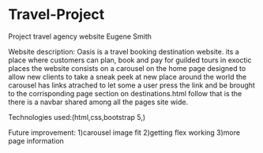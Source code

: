 # Travel-Project
Project travel agency website
Eugene Smith

Website description: Oasis is a travel booking destination website. its a place where customers can plan, book and pay for guilded tours in exoctic places the website consists on a carousel on the home page designed to allow new clients to take a sneak peek at new place around the world the carousel has links atrached to let some a user press the link and be brought to the corrisponding page section on destinations.html follow that is the there is a navbar shared among all the pages site wide.

Technologies used:(html,css,bootstrap 5,)

Future improvement: 1)carousel image fit 2)getting flex working 3)more page information
